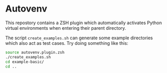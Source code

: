Autovenv
========

This repostory contains a ZSH plugin which automatically activates Python
virtual environments when entering their parent directory.

The script `create_examples.sh` can generate some example directories which
also act as test cases. Try doing something like this:

```zsh
source autovenv.plugin.zsh
./create_examples.sh
cd example-basic/
cd ..
```
